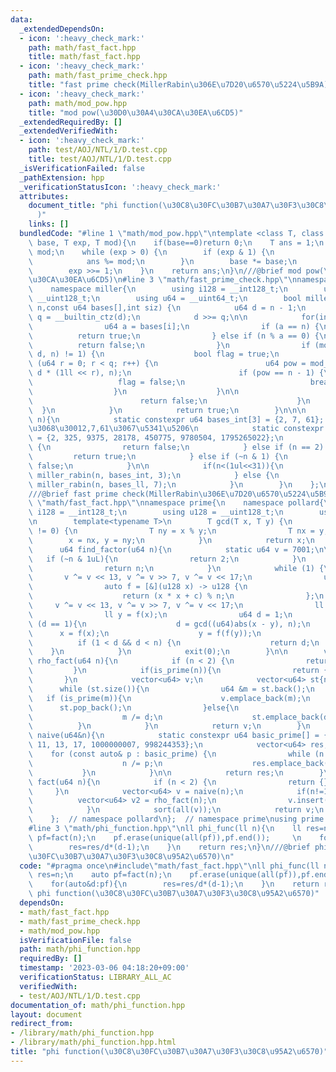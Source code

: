 ```yaml
---
data:
  _extendedDependsOn:
  - icon: ':heavy_check_mark:'
    path: math/fast_fact.hpp
    title: math/fast_fact.hpp
  - icon: ':heavy_check_mark:'
    path: math/fast_prime_check.hpp
    title: "fast prime check(MillerRabin\u306E\u7D20\u6570\u5224\u5B9A)"
  - icon: ':heavy_check_mark:'
    path: math/mod_pow.hpp
    title: "mod pow(\u30D0\u30A4\u30CA\u30EA\u6CD5)"
  _extendedRequiredBy: []
  _extendedVerifiedWith:
  - icon: ':heavy_check_mark:'
    path: test/AOJ/NTL/1/D.test.cpp
    title: test/AOJ/NTL/1/D.test.cpp
  _isVerificationFailed: false
  _pathExtension: hpp
  _verificationStatusIcon: ':heavy_check_mark:'
  attributes:
    document_title: "phi function(\u30C8\u30FC\u30B7\u30A7\u30F3\u30C8\u95A2\u6570\
      )"
    links: []
  bundledCode: "#line 1 \"math/mod_pow.hpp\"\ntemplate <class T, class U = T>\nU mod_pow(T\
    \ base, T exp, T mod){\n    if(base==0)return 0;\n    T ans = 1;\n    base %=\
    \ mod;\n    while (exp > 0) {\n        if (exp & 1) {\n            ans *= base;\n\
    \            ans %= mod;\n        }\n        base *= base;\n        base %= mod;\n\
    \        exp >>= 1;\n    }\n    return ans;\n}\n///@brief mod pow(\u30D0\u30A4\
    \u30CA\u30EA\u6CD5)\n#line 3 \"math/fast_prime_check.hpp\"\nnamespace prime {\n\
    \    namespace miller{\n        using i128 = __int128_t;\n        using u128 =\
    \ __uint128_t;\n        using u64 = __uint64_t;\n        bool miller_rabin(u64\
    \ n,const u64 bases[],int siz) {\n            u64 d = n - 1;\n            u64\
    \ q = __builtin_ctz(d);\n            d >>= q;\n\n            for(int i=0;i<siz;i++){\n\
    \                u64 a = bases[i];\n                if (a == n) {\n          \
    \          return true;\n                } else if (n % a == 0) {\n          \
    \          return false;\n                }\n                if (mod_pow<u128>(a,\
    \ d, n) != 1) {\n                    bool flag = true;\n                    for\
    \ (u64 r = 0; r < q; r++) {\n                        u64 pow = mod_pow<u128>(a,\
    \ d * (1ll << r), n);\n                        if (pow == n - 1) {\n         \
    \                   flag = false;\n                            break;\n      \
    \                  }\n                    }\n\n                    if (flag) {\n\
    \                        return false;\n                    }\n              \
    \  }\n            }\n            return true;\n        }\n\n\n        bool is_prime(u64\
    \ n){\n            static constexpr u64 bases_int[3] = {2, 7, 61};  // int\u3060\
    \u3068\u30012,7,61\u3067\u5341\u5206\n            static constexpr u64 bases_ll[7]\
    \ = {2, 325, 9375, 28178, 450775, 9780504, 1795265022};\n            if (n < 2)\
    \ {\n                return false;\n            } else if (n == 2) {\n       \
    \         return true;\n            } else if (~n & 1) {\n                return\
    \ false;\n            }\n\n            if(n<(1ul<<31)){\n                return\
    \ miller_rabin(n, bases_int, 3);\n            } else {\n                return\
    \ miller_rabin(n, bases_ll, 7);\n            }\n        }\n    };\n};\nusing prime::miller::is_prime;\n\
    ///@brief fast prime check(MillerRabin\u306E\u7D20\u6570\u5224\u5B9A)\n#line 3\
    \ \"math/fast_fact.hpp\"\nnamespace prime{\n    namespace pollard{\n        using\
    \ i128 = __int128_t;\n        using u128 = __uint128_t;\n        using u64 = __uint64_t;\n\
    \n        template<typename T>\n        T gcd(T x, T y) {\n            while (y\
    \ != 0) {\n                T ny = x % y;\n                T nx = y;\n        \
    \        x = nx, y = ny;\n            }\n            return x;\n        }\n  \
    \      u64 find_factor(u64 n){\n            static u64 v = 7001;\n\n         \
    \   if (~n & 1uL){\n                return 2;\n            }\n            if(is_prime(n)){\n\
    \                return n;\n            }\n            while (1) {\n         \
    \       v ^= v << 13, v ^= v >> 7, v ^= v << 17;\n                u64 c = v;\n\
    \                auto f = [&](u128 x) -> u128 {\n                    x %= n;\n\
    \                    return (x * x + c) % n;\n                };\n           \
    \     v ^= v << 13, v ^= v >> 7, v ^= v << 17;\n                ll x = v % n;\n\
    \                ll y = f(x);\n                u64 d = 1;\n                while\
    \ (d == 1){\n                    d = gcd((u64)abs(x - y), n);\n              \
    \      x = f(x);\n                    y = f(f(y));\n                }\n      \
    \          if (1 < d && d < n) {\n                    return d;\n            \
    \    }\n            }\n            exit(0);\n        }\n\n        vector<u64>\
    \ rho_fact(u64 n){\n            if (n < 2) {\n                return {};\n   \
    \         }\n            if(is_prime(n)){\n                return {n};\n     \
    \       }\n            vector<u64> v;\n            vector<u64> st{n};\n      \
    \      while (st.size()){\n                u64 &m = st.back();\n             \
    \   if (is_prime(m)){\n                    v.emplace_back(m);\n              \
    \      st.pop_back();\n                }else{\n                    u64 d = find_factor(m);\n\
    \                    m /= d;\n                    st.emplace_back(d);\n      \
    \          }\n            }\n            return v;\n        }\n        vector<u64>\
    \ naive(u64&n){\n            static constexpr u64 basic_prime[] = {2, 3, 5, 7,\
    \ 11, 13, 17, 1000000007, 998244353};\n            vector<u64> res;\n        \
    \    for (const auto& p : basic_prime) {\n                while (n % p == 0) {\n\
    \                    n /= p;\n                    res.emplace_back(p);\n     \
    \           }\n            }\n\n            return res;\n        }\n        vector<u64>\
    \ fact(u64 n){\n            if (n < 2) {\n                return {};\n       \
    \     }\n            vector<u64> v = naive(n);\n            if(n!=1){\n      \
    \          vector<u64> v2 = rho_fact(n);\n                v.insert(v.end(), all(v2));\n\
    \            }\n            sort(all(v));\n            return v;\n        }\n\
    \    };  // namespace pollard\n};  // namespace prime\nusing prime::pollard::fact;\n\
    #line 3 \"math/phi_function.hpp\"\nll phi_func(ll n){\n    ll res=n;\n    auto\
    \ pf=fact(n);\n    pf.erase(unique(all(pf)),pf.end());     \n    for(auto&d:pf){\n\
    \        res=res/d*(d-1);\n    }\n    return res;\n}\n///@brief phi function(\u30C8\
    \u30FC\u30B7\u30A7\u30F3\u30C8\u95A2\u6570)\n"
  code: "#pragma once\n#include\"math/fast_fact.hpp\"\nll phi_func(ll n){\n    ll\
    \ res=n;\n    auto pf=fact(n);\n    pf.erase(unique(all(pf)),pf.end());     \n\
    \    for(auto&d:pf){\n        res=res/d*(d-1);\n    }\n    return res;\n}\n///@brief\
    \ phi function(\u30C8\u30FC\u30B7\u30A7\u30F3\u30C8\u95A2\u6570)"
  dependsOn:
  - math/fast_fact.hpp
  - math/fast_prime_check.hpp
  - math/mod_pow.hpp
  isVerificationFile: false
  path: math/phi_function.hpp
  requiredBy: []
  timestamp: '2023-03-06 04:18:20+09:00'
  verificationStatus: LIBRARY_ALL_AC
  verifiedWith:
  - test/AOJ/NTL/1/D.test.cpp
documentation_of: math/phi_function.hpp
layout: document
redirect_from:
- /library/math/phi_function.hpp
- /library/math/phi_function.hpp.html
title: "phi function(\u30C8\u30FC\u30B7\u30A7\u30F3\u30C8\u95A2\u6570)"
---
```

